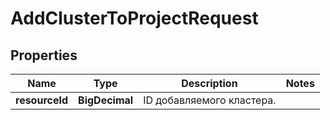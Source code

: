 

# AddClusterToProjectRequest


## Properties

| Name | Type | Description | Notes |
|------------ | ------------- | ------------- | -------------|
|**resourceId** | **BigDecimal** | ID добавляемого кластера. |  |



